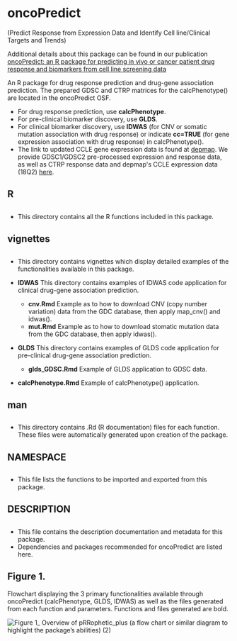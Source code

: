 # oncoPredict 
(Predict Response from Expression Data and Identify Cell line/Clinical Targets and Trends)

Additional details about this package can be found in our publication [oncoPredict: an R package for predicting in vivo or cancer patient drug response and biomarkers from cell line screening data](https://www.ncbi.nlm.nih.gov/pmc/articles/PMC8574972/)

An R package for drug response prediction and drug-gene association prediction. The prepared GDSC and CTRP matrices for the calcPhenotype() are located in the oncoPredict OSF.
 *  For drug response prediction, use **calcPhenotype**. 
 *  For pre-clinical biomarker discovery, use **GLDS**. 
 * For clinical biomarker discovery, use **IDWAS** (for CNV or somatic mutation association with drug response) or indicate **cc=TRUE** (for gene expression association with drug response) in calcPhenotype(). 
 * The link to updated CCLE gene expression data is found at [depmap](https://depmap.org/portal/download/). We provide GDSC1/GDSC2 pre-processed expression and response data, as well as CTRP response data and depmap's CCLE expression data (18Q2) [here](https://osf.io/c6tfx/).
 
## R <h2>
 * This directory contains all the R functions included in this package. 

## vignettes <h2> 
  *  This directory contains vignettes which display detailed examples of the functionalities available in this package.
  *  **IDWAS** This directory contains examples of IDWAS code application for clinical drug-gene association prediction. 
      + **cnv.Rmd** Example as to how to download CNV (copy number variation) data from the GDC database, then apply map_cnv() and idwas().
      + **mut.Rmd** Example as to how to download stomatic mutation data from the GDC database, then apply idwas(). 

  * **GLDS** This directory contains examples of GLDS code application for pre-clinical drug-gene association prediction. 
      + **glds_GDSC.Rmd** Example of GLDS application to GDSC data.  

  * **calcPhenotype.Rmd** Example of calcPhenotype() application.

## man <h2>
 * This directory contains .Rd (R documentation) files for each function. These files were automatically generated upon creation of the package. 

## NAMESPACE <h2>
 * This file lists the functions to be imported and exported from this package. 

## DESCRIPTION <h2>
 * This file contains the description documentation and metadata for this package.
 * Dependencies and packages recommended for oncoPredict are listed here. 
  
## Figure 1. 
Flowchart displaying the 3 primary functionalities available through oncoPredict (calcPhenotype, GLDS, IDWAS) as well as the files generated from each function and parameters. Functions and files generated are bold.

![Figure 1_ Overview of pRRophetic_plus (a flow chart or similar diagram to highlight the package’s abilities)   (2)](https://user-images.githubusercontent.com/62571435/114970102-5d471580-9e3f-11eb-8734-a5e40a3d7f41.jpg)



